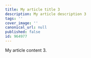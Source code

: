 ```yaml
---
title: My article title 3
description: My article description 3
tags: ''
cover_image: ''
canonical_url: null
published: false
id: 964977
---
```

My article content 3.
